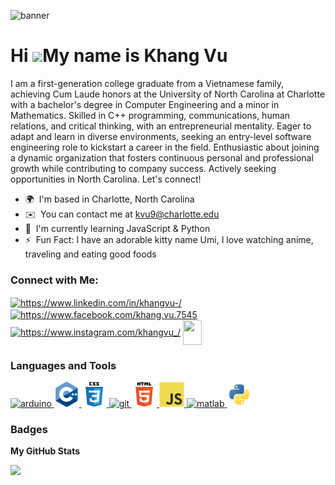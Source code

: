 ![banner](https://github.com/khangvu0/khangvu0/assets/49794277/2a33924b-b5d2-43b9-9d0d-a0263a432383)



Hi ![](https://user-images.githubusercontent.com/18350557/176309783-0785949b-9127-417c-8b55-ab5a4333674e.gif)My name is Khang Vu
================================================================================================================================

I am a first-generation college graduate from a Vietnamese family, achieving Cum Laude honors at the University of North Carolina at Charlotte with a bachelor's degree in Computer Engineering and a minor in Mathematics. Skilled in C++ programming, communications, human relations, and critical thinking, with an entrepreneurial mentality. Eager to adapt and learn in diverse environments, seeking an entry-level software engineering role to kickstart a career in the field. Enthusiastic about joining a dynamic organization that fosters continuous personal and professional growth while contributing to company success. Actively seeking opportunities in North Carolina. Let's connect!

* 🌍  I'm based in Charlotte, North Carolina
* ✉️  You can contact me at [kvu9@charlotte.edu](mailto:kvu9@charlotte.edu)
* 🧠  I'm currently learning JavaScript & Python
* ⚡  Fun Fact: I have an adorable kitty name Umi, I love watching anime,  traveling and eating good foods

### Connect with Me:
<p align="left">
<a href="https://linkedin.com/in/https://www.linkedin.com/in/khangvu-/" target="blank"><img align="center" src="https://raw.githubusercontent.com/rahuldkjain/github-profile-readme-generator/master/src/images/icons/Social/linked-in-alt.svg" alt="https://www.linkedin.com/in/khangvu-/" height="30" width="40" /></a>
<a href="https://fb.com/https://www.facebook.com/khang.vu.7545" target="blank"><img align="center" src="https://raw.githubusercontent.com/rahuldkjain/github-profile-readme-generator/master/src/images/icons/Social/facebook.svg" alt="https://www.facebook.com/khang.vu.7545" height="30" width="40" /></a>
<a href="https://instagram.com/https://www.instagram.com/khangvu_/" target="blank"><img align="center" src="https://raw.githubusercontent.com/rahuldkjain/github-profile-readme-generator/master/src/images/icons/Social/instagram.svg" alt="https://www.instagram.com/khangvu_/" height="30" width="40" /></a>
<a href="https://discord.com/users/khangaroo__" target="_blank" rel="noreferrer"><img align="center" src="https://raw.githubusercontent.com/danielcranney/readme-generator/main/public/icons/socials/discord.svg" width="30" height="40" /></a>
</p>


### Languages and Tools
<p align="left"> <a href="https://www.arduino.cc/" target="_blank" rel="noreferrer"> <img src="https://cdn.worldvectorlogo.com/logos/arduino-1.svg" alt="arduino" width="40" height="40"/> </a> <a href="https://www.w3schools.com/cpp/" target="_blank" rel="noreferrer"> <img src="https://raw.githubusercontent.com/devicons/devicon/master/icons/cplusplus/cplusplus-original.svg" alt="cplusplus" width="40" height="40"/> </a> <a href="https://www.w3schools.com/css/" target="_blank" rel="noreferrer"> <img src="https://raw.githubusercontent.com/devicons/devicon/master/icons/css3/css3-original-wordmark.svg" alt="css3" width="40" height="40"/> </a> <a href="https://git-scm.com/" target="_blank" rel="noreferrer"> <img src="https://www.vectorlogo.zone/logos/git-scm/git-scm-icon.svg" alt="git" width="40" height="40"/> </a> <a href="https://www.w3.org/html/" target="_blank" rel="noreferrer"> <img src="https://raw.githubusercontent.com/devicons/devicon/master/icons/html5/html5-original-wordmark.svg" alt="html5" width="40" height="40"/> </a> <a href="https://developer.mozilla.org/en-US/docs/Web/JavaScript" target="_blank" rel="noreferrer"> <img src="https://raw.githubusercontent.com/devicons/devicon/master/icons/javascript/javascript-original.svg" alt="javascript" width="40" height="40"/> </a> <a href="https://www.mathworks.com/" target="_blank" rel="noreferrer"> <img src="https://upload.wikimedia.org/wikipedia/commons/2/21/Matlab_Logo.png" alt="matlab" width="40" height="40"/> </a> <a href="https://www.python.org" target="_blank" rel="noreferrer"> <img src="https://raw.githubusercontent.com/devicons/devicon/master/icons/python/python-original.svg" alt="python" width="40" height="40"/> </a> </p>

### Badges

<b>My GitHub Stats</b>

<a href="http://www.github.com/khangvu0"><img src="https://github-readme-streak-stats.herokuapp.com/?user=khangvu0&stroke=ffffff&background=1c1917&ring=0891b2&fire=0891b2&currStreakNum=ffffff&currStreakLabel=0891b2&sideNums=ffffff&sideLabels=ffffff&dates=ffffff&hide_border=true" /></a>
